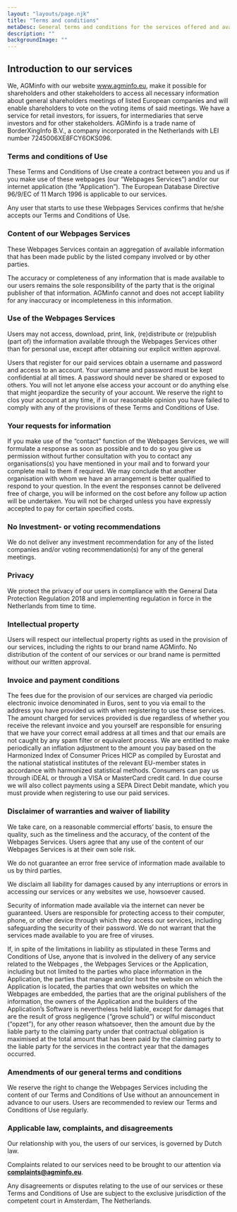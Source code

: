 ```yaml
---
layout: "layouts/page.njk"
title: "Terms and conditions"
metaDesc: General terms and conditions for the services offered and available through this webpage.
description: ""
backgroundImage: ""
---
```


## Introduction to our services

We, AGMinfo with our website www.agminfo.eu, make it possible for shareholders and other stakeholders to access all necessary information about general shareholders meetings of listed European companies and will enable shareholders to vote on the voting items of said meetings. We have a service for retail investors, for issuers, for intermediaries that serve investors and for other stakeholders. AGMinfo is a trade name of BorderXingInfo B.V., a company incorporated in the Netherlands with LEI number 7245006XE8FCY6OKS096.

### Terms and conditions of Use

These Terms and Conditions of Use create a contract between you and us if you make use of these webpages (our “Webpages Services”) and/or our internet application (the “Application”). The European Database Directive 96/9/EC of 11 March 1996 is applicable to our services.

Any user that starts to use these Webpages Services confirms that he/she accepts our Terms and Conditions of Use.

### Content of our Webpages Services

These Webpages Services contain an aggregation of available information that has been made public by the listed company involved or by other parties.

The accuracy or completeness of any information that is made available to our users remains the sole responsibility of the party that is the original publisher of that information. AGMinfo cannot and does not accept liability for any inaccuracy or incompleteness in this information.

### Use of the Webpages Services

Users may not access, download, print, link, (re)distribute or (re)publish (part of) the information available through the Webpages Services other than for personal use, except after obtaining our explicit written approval.

Users that register for our paid services obtain a username and password and access to an account. Your username and password must be kept confidential at all times. A password should never be shared or exposed to others. You will not let anyone else access your account or do anything else that might jeopardize the security of your account. We reserve the right to clos your account at any time, if in our reasonable opinion you have failed to comply with any of the provisions of these Terms and Conditions of Use.

### Your requests for information

If you make use of the “contact” function of the Webpages Services, we will formulate a response as soon as possible and to do so you give us permission without further consultation with you to contact any organisations(s) you have mentioned in your mail and to forward your complete mail to them if required. We may conclude that another organisation with whom we have an arrangement is better qualified to respond to your question. In the event the responses cannot be delivered free of charge, you will be informed on the cost before any follow up action will be undertaken. You will not be charged unless you have expressly accepted to pay for certain specified costs.

### No Investment- or voting recommendations

We do not deliver any investment recommendation for any of the listed companies and/or voting recommendation(s) for any of the general meetings.

### Privacy

We protect the privacy of our users in compliance with the General Data Protection Regulation 2018 and implementing regulation in force in the Netherlands from time to time.

### Intellectual property

Users will respect our intellectual property rights as used in the provision of our services, including the rights to our brand name AGMinfo. No distribution of the content of our services or our brand name is permitted without our written approval.

### Invoice and payment conditions

The fees due for the provision of our services are charged via periodic electronic invoice denominated in Euros, sent to you via email to the address you have provided us with when registering to use these services. The amount charged for services provided is due regardless of whether you receive the relevant invoice and you yourself are responsible for ensuring that we have your correct email address at all times and that our emails are not caught by any spam filter or equivalent process. We are entitled to make periodically an inflation adjustment to the amount you pay based on the Harmonized Index of Consumer Prices HICP as compiled by Eurostat and the national statistical institutes of the relevant EU-member states in accordance with harmonized statistical methods. Consumers can pay us through iDEAL or through a VISA or MasterCard credit card. In due course we will also collect payments using a SEPA Direct Debit mandate, which you must provide when registering to use our paid services.

### Disclaimer of warranties and waiver of liability

We take care, on a reasonable commercial efforts’ basis, to ensure the quality, such as the timeliness and the accuracy, of the content of the Webpages Services. Users agree that any use of the content of our Webpages Services is at their own sole risk.

We do not guarantee an error free service of information made available to us by third parties.

We disclaim all liability for damages caused by any interruptions or errors in accessing our services or any websites we use, howsoever caused.

Security of information made available via the internet can never be guaranteed. Users are responsible for protecting access to their computer, phone, or other device through which they access our services, including safeguarding the security of their password. We do not warrant that the services made available to you are free of viruses.

If, in spite of the limitations in liability as stipulated in these Terms and Conditions of Use, anyone that is involved in the delivery of any service related to the Webpages , the Webpages Services or the Application, including but not limited to the parties who place information in the Application, the parties that manage and/or host the website on which the Application is located, the parties that own websites on which the Webpages are embedded, the parties that are the original publishers of the information, the owners of the Application and the builders of the Application’s Software is nevertheless held liable, except for damages that are the result of gross negligence (“grove schuld”) or wilful misconduct (“opzet”), for any other reason whatsoever, then the amount due by the liable party to the claiming party under that contractual obligation is maximised at the total amount that has been paid by the claiming party to the liable party for the services in the contract year that the damages occurred.

### Amendments of our general terms and conditions

We reserve the right to change the Webpages Services including the content of our Terms and Conditions of Use without an announcement in advance to our users. Users are recommended to review our Terms and Conditions of Use regularly.

### Applicable law, complaints, and disagreements

Our relationship with you, the users of our services, is governed by Dutch law.

Complaints related to our services need to be brought to our attention via **[complaints@agminfo.eu](mailto:complaints@agminfo.eu)**.

Any disagreements or disputes relating to the use of our services or these Terms and Conditions of Use are subject to the exclusive jurisdiction of the competent court in Amsterdam, The Netherlands.
